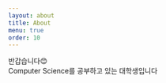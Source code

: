 ```yaml
---
layout: about
title: About
menu: true
order: 10
---
```

반갑습니다😊  
Computer Science를 공부하고 있는 대학생입니다  


